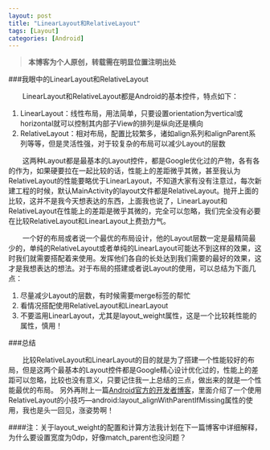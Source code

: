 ```yaml
---
layout: post
title: "LinearLayout和RelativeLayout"
tags: [Layout]
categories: [Android]
---
```


> **本博客为个人原创，转载需在明显位置注明出处**

###我眼中的LinearLayout和RelativeLayout

&emsp;&emsp;LinearLayout和RelativeLayout都是Android的基本控件，特点如下：

1. LinearLayout：线性布局，用法简单，只要设置orientation为vertical或horizontal就可以控制其内部子View的排列是纵向还是横向
2. RelativeLayout：相对布局，配置比较繁多，诸如align系列和alignParent系列等等，但是灵活性强，对于较复杂的布局可以减少Layout的层数

&emsp;&emsp;这两种Layout都是最基本的Layout控件，都是Google优化过的产物，各有各的作为，如果硬要拉在一起比较的话，性能上的差距微乎其微，甚至我认为RelativeLayout的性能要略优于LinearLayout，不知道大家有没有注意过，每次新建工程的时候，默认MainActivity的layout文件都是RelativeLayout。抛开上面的比较，这并不是我今天想表达的东西，上面我也说了，LinearLayout和RelativeLayout在性能上的差距是微乎其微的，完全可以忽略，我们完全没有必要在比较RelativeLayout和LinearLayout上费劲力气。

&emsp;&emsp;一个好的布局或者说一个最优的布局设计，他的Layout层数一定是最精简最少的，单纯的RelativeLayout或者单纯的LinearLayout可能达不到这样的效果，这时我们就需要搭配着来使用。发挥他们各自的长处达到我们需要的最好的效果，这才是我想表达的想法。对于布局的搭建或者说Layout的使用，可以总结为下面几点：

1. 尽量减少Layout的层数，有时候需要merge标签的帮忙
2. 看情况搭配使用RelativeLayout和LinearLayout
3. 不要滥用LinearLayout，尤其是layout_weight属性，这是一个比较耗性能的属性，慎用！

###总结

&emsp;&emsp;比较RelativeLayout和LinearLayout的目的就是为了搭建一个性能较好的布局，但是这两个最基本的Layout控件都是Google精心设计优化过的，性能上的差距可以忽略，比较也没有意义，只要记住我一上总结的三点，做出来的就是一个性能最优的布局。
    另外再附上一篇[Android官方的开发者博客](http://android-developers.blogspot.com/2009/02/android-layout-tricks-1.html)，里面介绍了一个使用RelativeLayout的小技巧—android:layout_alignWithParentIfMissing属性的使用，我也是头一回见，涨姿势啊！

####注：关于layout_weight的配置和计算方法我计划在下一篇博客中详细解释，为什么要设置宽度为0dp，好像match_parent也没问题？